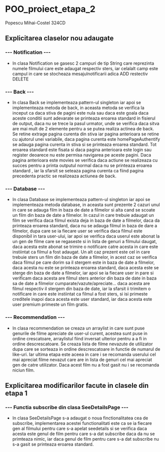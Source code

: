 # POO_proiect_etapa_2


Popescu Mihai-Costel 324CD
## Explicitarea claselor nou adaugate

### ---  Notification  ---
*  In clasa Notification se gasesc 2 campuri de tip String care reprezinta numele filmului care este
adaugat respectiv sters, iar celalalt camp este campul in care se stocheaza mesajulnotificarii adica 
ADD restectiv DELETE

### ---  Back  ---
*  In clasa Back se implementeaza pattern-ul singleton iar apoi se implementeaza metoda de back, in 
aceasta metoda se verifica la inceput ca daca stiva de pagini este nula sau daca este goala daca
aceste conditii sunt adevarate se printeaza eroarea standard in fisierul de output, daca nu se trece
la pasul urmator, unde se verifica daca sitva are mai mult de 2 elemente pentru a se putea realiza
actinea de back. Se retine extrage pagina curenta din stiva iar pagina anterioara se retine cu ajutorul
unei variabile, daca pagina curenta este homePageAuthentify se adauga pagina curenta in stiva si se
printeaza eroarea standard. Tot eroarea standard este fisata si daca pagina anterioara este login sau
register deoarece nu este permisa navigarea pe aceste pagini. Daca pagina anterioara este movies se verifica 
daca actiune se realizeaza cu succes pentru a printa outputul normal daca nu se printeaza eroarea standard
, iar la sfarsit se seteaza pagina curenta ca fiind pagina precedenta practic se realizeaza actiunea de back.


### ---  Database  ---
*  In clasa Database se implementeaza pattern-ul singleton iar apoi se implementeaza metoda database,
in aceasta sunt prezente 2 cazuri unul in care se adauga film in baza de date a filmelor si alta cand se scoate
un film din baza de date a filmelor. In cazul in care trebuie adaugat un film se verifica daca filmul
exista deja in baza de date a filmelor, daca da printeaza eroarea standard, daca nu se adauga filmul
in baza de dare a filmelor, dupa care se ia fiecare user se verifica daca filmul este disponibil in 
tara user-ului, iar apoi se verifica daca userul este abonat la un gen de filme care se regaseste si
in lista de genuri a filmului daugat, daca acesta este abonat se trimire o notificare catre acesta
in care este instiintat ca filmul a fost adaugat. Un alt caz prezent este cel in care trebuie sters
un film din baza de date a filmelor, in acest caz se verifica daca filmul pe care dorim sa il stergem
este in baza de date a filmelor, daca acesta nu este se printeaza eroarea standard, daca acesta este
se sterge din baza de date a filmelor, iar apoi se ia fiecare user in pare si verificam daca acesta
are filmul sters anterior din baza de date in baza sa de date a filmelor cumparate/vazute/apreciate...
daca acesta are filmul respectiv il stergem din baza de date, iar la sfarsit ii trimitem o notificare
in care este instiintat ca filmul a fost sters, si isi primeste creditele inapoi daca acesta este user
standard, iar daca acesta este user premium primeste un film gratis.

### ---  Recommendation  ---
*  In clasa recommendation se creaza un arraylist in care sunt puse genurile de filme apreciate de
user-ul curent, acestea sunt puse in ordine crescatoare, arraylistul fiind inversat ulterior pentru a
a fi in ordine descrescatoare. Se creaza lista de filme nevazute de utilizator dupa care se sorteaza
in ordine descrescatoare in functie de numarul de like-uri. Iar ultima etapa este aceea in care 
i se recomanda userului cel mai apreciat filme nevazut care are in lista de genuri cel mai apreciat
gen de catre utilizator. Daca acest film nu a fost gasit nu i se recomanda niciun film.

## Explicitarea modificarilor facute in clasele din etapa 1

### ---  Functia subscribe din clasa SeeDetailsPage  ---
* In clasa SeeDetailsPage s-a adaugat o noua finctionalitatea cea de subscribe, implementarea acestei
functionalitati este ca se ia fiecare gen al filmului pentru care s-a apelat seedetails si se verifica
daca acesta este genul de film pentru care s-a dat subscribe daca da nu se primteaza nimic, iar daca 
genul de film pentru care s-a dat subscribe nu s-a gasit se printeaza eroarea standard.
